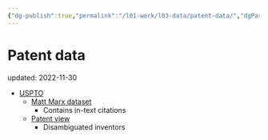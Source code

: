 ```yaml
---
{"dg-publish":true,"permalink":"/l01-work/l03-data/patent-data/","dgPassFrontmatter":true}
---
```



# Patent data
updated: 2022-11-30

- [USPTO](https://www.uspto.gov/)
	- [Matt Marx dataset](https://zenodo.org/record/6862477#.YtbXVbbMKrw)
		- Contains in-text citations
	- [Patent view](https://patentsview.org/)
		- Disambiguated inventors 
